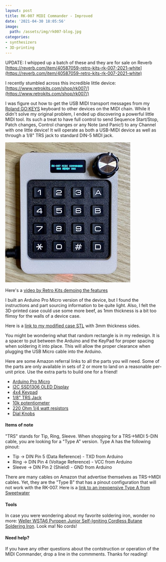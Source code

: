 ```yaml
---
layout: post
title: RK-007 MIDI Commander - Improved
date: '2021-04-30 18:05:56'
image:
  path: /assets/img/rk007-blog.jpg
categories:
- synthesizers
- 3D-printing
---
```


UPDATE: I whipped up a batch of these and they are for sale on Reverb
[https://reverb.com/item/40587059-retro-kits-rk-007-2021-white](https://reverb.com/item/40587059-retro-kits-rk-007-2021-white)

I recently stumbled across this incredible little device:
[https://www.retrokits.com/shop/rk007/](https://www.retrokits.com/shop/rk007/)

I was figure out how to get the USB MIDI transport messages from my [Roland GO\:KEYS](https://amzn.to/2PFm8Uk) keyboard to other devices on the MIDI chain. While it didn't solve my original problem, I ended up discovering a powerful little MIDI tool.  Its such a treat to have full control to send Sequence Start/Stop, Patch changes, Control changes or any Note (and Panic!) to any Channel with one little device!  It will operate as both a USB-MIDI device as well as through a 1/8" TRS jack to standard DIN-5 MIDI jack.

![IMG_2574-5](/assets/img/IMG_2574-5.jpg)

Here's a [video by Retro Kits demoing the features](https://www.youtube.com/watch?v=v8QWg009FRE) 

I built an Arduino Pro Micro version of the device, but I found the instructions and part sourcing information to be quite light. Also, I felt the 3D-printed case could use some more beef, as 1mm thickness is a bit too flimsy for the walls of a device case.

Here is a [link to my modified case STL](https://github.com/TheCase/rk007-arduino-pro-case-modified) with 3mm thickness sides.

You might be wondering what that random rectangle is in my redesign.  It is a spacer to put between the Arduino and the KeyPad for proper spacing when soldering it into place.  This will allow the proper clearance when plugging the USB Micro cable into the Arduino.

Here are some Amazon referral links to all the parts you will need.  Some of the parts are only available in sets of 2 or more to land on a reasonable per-unit price.  Use the extra parts to build one for a friend!

- [Arduino Pro Micro](https://amzn.to/2PDxIiP)
- [I2C SSD1306 OLED Display](https://amzn.to/3xwfhxD)
- [4x4 Keypad](https://amzn.to/3e2Rw8C)
- [1/8" TRS Jack](https://amzn.to/3e6zFO3)
- [10k potentiometer](https://amzn.to/3u9DS99)
- [220 Ohm 1/4 watt resistors](https://amzn.to/2ReixwG)
- [Dial Knobs](https://amzn.to/3vyuJHK)


#### Items of note

"TRS" stands for Tip, Ring, Sleeve. When shopping for a TRS->MIDI 5-DIN cable, you are looking for a "Type A" version.  Type A has the following pinout:

- Tip -> DIN Pin 5 (Data Reference) - TXD from Arduino 
- Ring -> DIN Pin 4 (Voltage Reference) - VCC from Arduino
- Sleeve -> DIN Pin 2 (Shield) - GND from Arduino

There are many cables on Amazon that advertise themselves as TRS->MIDI cables.  Yet, they are the "Type B" that has a pinout configuration that will not work with the RK-007.  Here is a [link to an inexpensive Type A from Sweetwater](https://www.sweetwater.com/store/detail/0-COASTMidi--make-noise-0-coast-midi-cable-1-8-inch-trs-to-5-pin-midi)

#### Tools

In case you were wondering about my favorite soldering iron, wonder no more: [Weller WSTA6 Pyropen Junior Self-Igniting Cordless Butane Soldering Iron](https://amzn.to/3u8x7og).  Look ma!  No cords!

#### Need help?

If you have any other questions about the contstruction or operation of the MIDI Commander, drop a line in the commments.  Thanks for reading!
